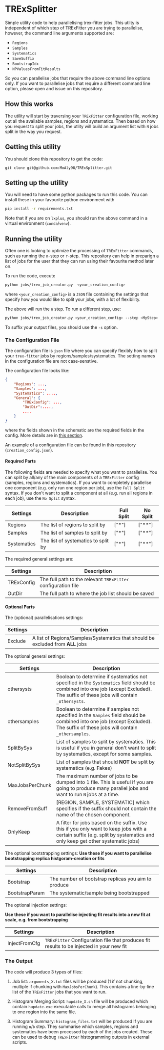 # TRExSplitter
Simple utility code to help parallelising trex-fitter jobs. This utlity is independent of which step of TRExFitter you are trying to parallelise, however, the command line arguments supported are:

- `Regions`
- `Samples`
- `Systematics`
- `SaveSuffix`
- `BootstrapIdx`
- `NPValuesFromFitResults`

So you can parallelise jobs that require the above command line options only. If you want to parallelise jobs that require a different command line option, please open and issue on this repository.

## How this works

The utility will start by traversing your `TRExFitter` configuration file, working out all the available samples, regions and systematics. Then based on how you request to split your jobs, the utlity will build an argument list with `N` jobs split in the way you request.

## Getting this utility

You should clone this repository to get the code:

```
git clone git@github.com:MoAly98/TRExSplitter.git
```

## Setting up the utility
You will need to have some python packages to run this code. You can install these in your favourite python environment with

```bash
pip install -r requirements.txt
```

Note that if you are on `lxplus`, you should run the above command in a virtual environment (`conda`/`venv`).

## Running the utility

Often one is looking to optimize the processing of `TRExFitter` commands, such as running the `n`-step or `r`-step. This repository can help
in preparign a list of jobs for the user that they can run using their favourite method later on.

To run the code, execute

```bash
python jobs/trex_job_creator.py  <your_creation_config>
```

where `<your_creation_config>` is a `JSON` file containing the settings that specify how you would like to split your jobs, with a lot of flexibility.

The above will run the `n` step. To run a different step, use:

```bash
python jobs/trex_job_creator.py <your_creation_config> --step <MyStep>
```

To suffix your output files, you should use the `-s` option.

### The Configuration File

The configuration file is `json` file where you can specify flexibly how to split your `trex-fitter` jobs by regions/samples/systematics. The setting names in the configuration file are not case-senstive.

The configuration file looks like:

```json
{
    "Regions": ...,
    "Samples": ...,
    "Systematics": ....,
    "General": {
        "TRExConfig": ...,
        "OutDir":....,
        ....
    }
}
```

where the fields shown in the schematic are the required fields in the config. More details are in [this section](#required-parts).

An example of a configuration file can be found in this repository (`creation_config.json`).


#### Required Parts

The following fields are needed to specify what you want to parallelise. You can split by all/any of the main components of a `TRExFitter` config (samples, regions and systematics). If you want to completely parallelise one component (e.g. only run one region per job), use the `Full Split` syntax. If you don't want to split a component at all (e.g. run all regions in each job),  use the `No Split` syntax.

| Settings| Description| Full Split | No Split  |
|---------|------------| ---------- | ----------|
| Regions | The list of regions to split by         | ["\*"] | ["\*\*"] |
| Samples | The list of samples to split by         | ["\*"] | ["\*\*"] |
| Systematics | The list of systematics to split by | ["\*"] | ["\*\*"] |

The required general settings are:

| Settings| Description|
|---------|------------|
| TRExConfig | The full path to the relevant `TRExFitter` configuration file |
| OutDir     | The full path to where the job list should be saved |

#### Optional Parts

The (optional) parallelisations settings:

| Settings| Description|
|---------|------------|
| Exclude | A list of Regions/Samples/Systematics that should be excluded from **ALL** jobs |


The optional general settings:

| Settings| Description|
|---------|------------|
| othersysts   | Boolean to determine if systematics not specified in the `Systematics` field should be combined into one job (except Excluded). The suffix of these jobs will contain `_othersysts`. |
| othersamples | Boolean to determine if samples not specified in the `Samples` field should be combined into one job (except Excluded). The suffix of these jobs will contain `_othersamples`. |
| SplitBySys   | List of samples to split by systematics. This is useful if you in general don't want to split by systematics, except for some samples.  |
| NotSplitBySys| List of samples that should **NOT** be split by systematics (e.g. Fakes) |
| MaxJobsPerChunk |  The maximum number of jobs to be dumped into 1 file. This is useful if you are going to produce many parallel jobs and want to run `N` jobs at a time.|
| RemoveFromSuff | [REGION, SAMPLE, SYSTEMATIC] which specifies if the suffix should not contain the name of the chosen component.|
| OnlyKeep | A filter for jobs based on the suffix. Use this if you only want to keep jobs with a certain suffix (e.g. split by systematics and only keep get other systematic jobs) |

The optional bootstrapping settings:
**Use these if you want to parallelise bootstrapping replica histgoram-creation or fits**

| Settings| Description|
|---------|------------|
| Bootstrap      | The number of bootstrap replicas you aim to produce |
| BootstrapParam | The systematic/sample being bootstrapped |

The optional injection settings:

**Use these if you want to parallelise injecting fit results into a new fit at scale, e.g. from bootstrapping**

| Settings| Description|
|---------|------------|
| InjectFromCfg  | `TRExFitter` Configuration file that produces fit results to be injected in your new fit |

### The Output

The code will produce 3 types of files:

1. Job list: `arguments_X.txt` files will be produced (1 if not chunking, multiple if chunking with `MaxJobsPerChunk`). This contains a line-by-line list of the `TRExFitter` jobs that you want to run.

2. Histogram Merging Script: `hupdate_X.sh` file will be produced which contain `hupdate.exe` executable calls to merge all histograms belonging to one region into the same file.

3. Histogram Summary: `histogram_files.txt` will be produced If you are running `n`/`b` step. They summarise which samples, regions and systematics have been processed by each of the jobs created. These can be used to debug `TRExFitter` histogramming outputs in external scripts.
